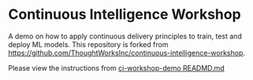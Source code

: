 # Continuous Intelligence Workshop

A demo on how to apply continuous delivery principles to train, test and deploy ML models. This repository is forked from https://github.com/ThoughtWorksInc/continuous-intelligence-workshop.

Please view the instructions from [ci-workshop-demo READMD.md](./ci-workshop-demo/README.md)